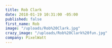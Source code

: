 ```yaml
---
title: Rob Clark
date: 2018-01-19 10:31:00 -05:00
published: false
first_name: Rob
image: "/uploads/Rob%20Clark.jpg"
crazy_image: "/uploads/Rob%20Clark%20fun.jpg"
company: PixelWatt
---
```


